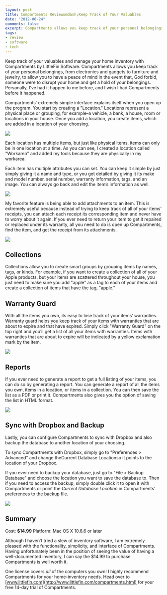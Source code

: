 ```yaml
---
layout: post
title: Compartments Review&mdash;Keep Track of Your Valuables
date: "2012-06-24"
comments: false
excerpt: Compartments allows you keep track of your personal belongings, from electronics and gadgets to furniture and jewelry, to allow you to have a peace of mind in the event that, God forbid, someone were to disrupt your home and get a hold of your belongings.
tags:
- review
- software
- tech
---
```


Keep track of your valuables and manage your home inventory with Compartments by LittleFin Software. Compartments allows you keep track of your personal belongings, from electronics and gadgets to furniture and jewelry, to allow you to have a peace of mind in the event that, God forbid, someone were to disrupt your home and get a hold of your belongings. Personally, I’ve had it happen to me before, and I wish I had Compartments before it happened.

Compartments’ extremely simple interface explains itself when you open up the program. You start by creating a "Location." Locations represent a physical place or grouping, for example–a vehicle, a bank, a house, room or locations in your house. Once you add a location, you create items, which are added in a location of your choosing.

![](/assets/images/blog/2012/littlefin-compartments-review/compartments-main-ui.jpg)

Each location has multiple items, but just like physical items, items can only be in one location at a time. As you can see, I created a location called "Workarea" and added my tools because they are physically in my workarea.

Each item has multiple attributes you can set. You can keep it simple by just simply giving it a name and type, or you get detailed by giving it its make and model number, serial number, warranty information, tags, and an image. You can always go back and edit the item’s information as well.

![](/assets/images/blog/2012/littlefin-compartments-review/compartments-item-attributes.jpg)

My favorite feature is being able to add attachments to an item. This is extremely useful because instead of trying to keep track of all of your items’ receipts, you can attach each receipt its corresponding item and never have to worry about it again. If you ever need to return your item to get it repaired or replaced under its warranty, all you need to do is open up Compartments, find the item, and get the receipt from its attachments.

![](/assets/images/blog/2012/littlefin-compartments-review/compartments-item-attachments.jpg)

## Collections

Collections allow you to create smart groups by grouping items by names, tags, or kinds. For example, if you want to create a collection of all of your Apple products, but your items are scattered throughout your house, you just need to make sure you add "apple" as a tag to each of your items and create a collection of items that have the tag, "apple."

## Warranty Guard

With all the items you own, its easy to lose track of your items’ warranties. Warranty guard helps you keep track of your items with warranties that are about to expire and that have expired. Simply click "Warranty Guard" on the top right and you’ll get a list of all your items with warranties. Items with warranties that are about to expire will be indicated by a yellow exclamation mark by the item.

![](/assets/images/blog/2012/littlefin-compartments-review/compartments-warranty-guard.jpg)

## Reports

If you ever need to generate a report to get a full listing of your items, you can do so by generating a report. You can generate a report of all the items you own, items in a location, or items in a collection. You can then save the list as a PDF or print it. Compartments also gives you the option of saving the list in HTML format.

![](/assets/images/blog/2012/littlefin-compartments-review/compartments-reports.jpg)

## Sync with Dropbox and Backup

Lastly, you can configure Compartments to sync with Dropbox and also backup the database to another location of your choosing.

To sync Compartments with Dropbox, simply go to "Preferences &gt; Advanced" and change theCurrent Database Locationso it points to the location of your Dropbox.

If you ever need to backup your database, just go to "File &gt; Backup Database" and choose the location you want to save the database to. Then if you need to access the backup, simply double click it to open it with Compartments or point the <em>Current Database Location</em> in Compartments’ preferences to the backup file.

![](/assets/images/blog/2012/littlefin-compartments-review/compartments-sync-backup.jpg)

## Summary

<!-- <div class="rating">
<div class="rating-bar rating-40">
<div class="rating-value">4.0</div>
</div>
</div> -->

Cost: **$14.99**
Platform: Mac OS X 10.6.6 or later

Although I haven’t tried a slew of inventory software, I am extremely pleased with the functionality, simplicity, and interface of Compartments. Having unfortunately been in the position of seeing the value of having a well-documented inventory, I can say the $14.99 to purchase Compartments is well worth it.

One license covers *all* of the computers you own! I highly recommend Compartments for your home-inventory needs. Head over to [www.littlefin.com](http://www.littlefin.com/compartments.html) for your free 14-day trial of Compartments.